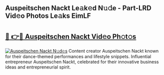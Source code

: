 ## Auspeitschen Nackt Le𝚊k𝚎d N𝚞𝚍e - Part-LRD Vid𝚎o Photos Le𝚊ks EimLF

# <h2><a href="http://fb5f6d.evod.top/?m=Auspeitschen+Nackt">🔗 👉🔴 Auspeitschen Nackt Vid𝚎o Ph𝚘t𝚘s</a></h2>

[![Auspeitschen Nackt N𝚞d𝚎s](https://i.imgur.com/8V9OHl7.gif)](http://fb5f6d.evod.top/?m=Auspeitschen+Nackt)
Content creator Auspeitschen Nackt known for their dance-themed performances and lifestyle snippets. Influential entrepreneur Auspeitschen Nackt, celebrated for their innovative business ideas and entrepreneurial spirit. 
